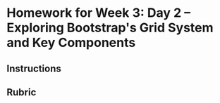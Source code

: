 # Homework for Week 3: Day 2 – Exploring Bootstrap's Grid System and Key Components

## Instructions


## Rubric